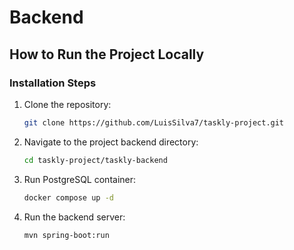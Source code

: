 # Backend

## How to Run the Project Locally

### Installation Steps

1. Clone the repository:

   ```bash
   git clone https://github.com/LuisSilva7/taskly-project.git
   ```

2. Navigate to the project backend directory:

   ```bash
   cd taskly-project/taskly-backend
   ```

3. Run PostgreSQL container:

   ```bash
   docker compose up -d
   ```

4. Run the backend server:

   ```bash
   mvn spring-boot:run
   ```
